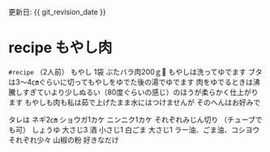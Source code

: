更新日: {{ git_revision_date }}

# recipe もやし肉
`#recipe` 
（2人前）
もやし 1袋
ぶたバラ肉200ｇ
もやしは洗ってゆでます
ブタは3〜4㎝ぐらいに切ってもやしをゆでた後の湯でゆでます
肉をゆでるときは沸騰しすぎていより少しぬるい（80度ぐらいの感じ）のほうが柔らかく仕上がります
もやしも肉も私は茹で上げたまま水にはつけませんが そのへんはお好みで

タレは
ネギ2㎝
ショウガ1カケ
ニンニク1カケ
それぞれみじん切り
（チューブでも可）
しょうゆ 大さじ3
酒 小さじ1
白ごま 大さじ1
ラー油、ごま油、コシヨウ それぞれ少々
山椒の粉 好きなだけ